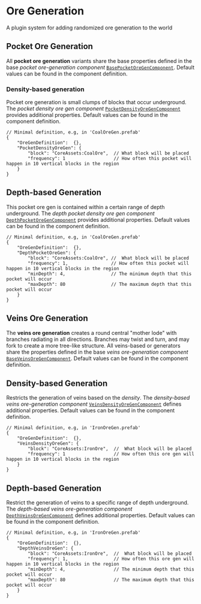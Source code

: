 # Ore Generation

A plugin system for adding randomized ore generation to the world

## Pocket Ore Generation

All **pocket ore generation** variants share the base properties defined in the base _pocket ore-generation component_ [`BasePocketOreGenComponent`](/src/main/java/org/terasology/oreGeneration/components/BasePocketOreGenComponent.java).
Default values can be found in the component definition.

### Density-based generation

Pocket ore generation is small clumps of blocks that occur underground.
The _pocket density ore gen component_ [`PocketDensityOreGenComponent`](/src/main/java/org/terasology/oreGeneration/components/PocketDensityOreGenComponent.java) provides additional properties.
Default values can be found in the component definition.

```json5
// Minimal definition, e.g, in 'CoalOreGen.prefab'
{
    "OreGenDefinition":  {},
    "PocketDensityOreGen": {
        "block": "CoreAssets:CoalOre",  // What block will be placed
        "frequency": 1                  // How often this pocket will happen in 10 vertical blocks in the region
    }
}
```

## Depth-based Generation

This pocket ore gen is contained within a certain range of depth underground.
The _depth pocket density ore gen component_ [`DepthPocketOreGenComponent`](/src/main/java/org/terasology/oreGeneration/components/DepthPocketOreGenComponent.java) provides additional properties.
Default values can be found in the component definition.

```json5
// Minimal definition, e.g, in 'CoalOreGen.prefab'
{
    "OreGenDefinition":  {},
    "DepthPocketOreGen": {
        "block": "CoreAssets:CoalOre", //  What block will be placed
        "frequency": 1,                // How often this pocket will happen in 10 vertical blocks in the region
        "minDepth": 4,                 // The minimum depth that this pocket will occur
        "maxDepth": 80                 // The maximum depth that this pocket will occur
    }
}
```

## Veins Ore Generation

The **veins ore generation** creates a round central "mother lode" with branches radiating in all directions.
Branches may twist and turn, and may fork to create a more tree-like structure.
All veins-based or generators share the properties defined in the base _veins ore-generation component_ [`BaseVeinsOreGenComponent`](/src/main/java/org/terasology/oreGeneration/components/BaseVeinsOreGenComponent.java).
Default values can be found in the component definition.

## Density-based Generation

Restricts the generation of veins based on the _density_.
The _density-based veins ore-generation component_ [`VeinsDensityOreGenComponent`](/src/main/java/org/terasology/oreGeneration/components/VeinsDensityOreGenComponent.java) defines additional properties.
Default values can be found in the component definition.

```json5
// Minimal definition, e.g, in 'IronOreGen.prefab'
{
    "OreGenDefinition":  {},
    "VeinsDensityOreGen": {
        "block": "CoreAssets:IronOre",  //  What block will be placed
        "frequency": 1                  // How often this ore gen will happen in 10 vertical blocks in the region
    }
}
```

## Depth-based Generation

Restrict the generation of veins to a specific range of depth underground.
The _depth-based veins ore-generation component_ [`DepthVeinsOreGenComponent`](/src/main/java/org/terasology/oreGeneration/components/DepthVeinsOreGenComponent.java) defines additional properties.
Default values can be found in the component definition.

```json5
// Minimal definition, e.g, in 'IronOreGen.prefab'
{
    "OreGenDefinition":  {},
    "DepthVeinsOreGen": {
        "block": "CoreAssets:IronOre",  //  What block will be placed
        "frequency": 1,                 // How often this ore gen will happen in 10 vertical blocks in the region
        "minDepth": 4,                  // The minimum depth that this pocket will occur
        "maxDepth": 80                  // The maximum depth that this pocket will occur
    }
}
```
